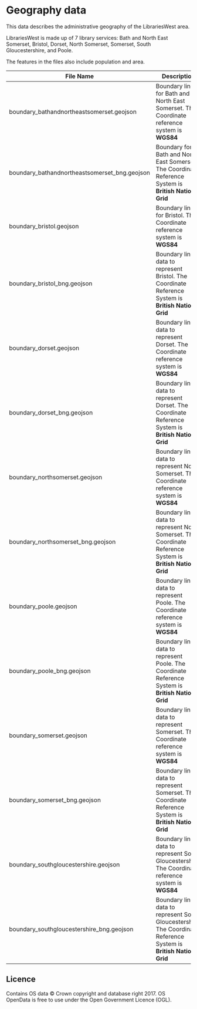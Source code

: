 Geography data
==============

This data describes the administrative geography of the LibrariesWest area.

LibrariesWest is made up of 7 library services: Bath and North East Somerset, Bristol, Dorset, North Somerset, Somerset, South Gloucestershire, and Poole.

The features in the files also include population and area.

| File Name | Description |
| --------- | ----------- |
| boundary_bathandnortheastsomerset.geojson | Boundary line for Bath and North East Somerset. The Coordinate reference system is **WGS84** |
| boundary_bathandnortheastsomerset_bng.geojson | Boundary for Bath and North East Somerset. The Coordinate Reference System is **British National Grid** |
| boundary_bristol.geojson | Boundary line for Bristol. The Coordinate reference system is **WGS84** |
| boundary_bristol_bng.geojson | Boundary line data to represent Bristol.  The Coordinate Reference System is **British National Grid** |
| boundary_dorset.geojson | Boundary line data to represent Dorset.  The Coordinate reference system is **WGS84** |
| boundary_dorset_bng.geojson | Boundary line data to represent Dorset.  The Coordinate Reference System is **British National Grid** |
| boundary_northsomerset.geojson | Boundary line data to represent North Somerset.  The Coordinate reference system is **WGS84** |
| boundary_northsomerset_bng.geojson | Boundary line data to represent North Somerset.  The Coordinate Reference System is **British National Grid** |
| boundary_poole.geojson | Boundary line data to represent Poole.  The Coordinate reference system is **WGS84** |
| boundary_poole_bng.geojson | Boundary line data to represent Poole.  The Coordinate Reference System is **British National Grid** |
| boundary_somerset.geojson | Boundary line data to represent Somerset.  The Coordinate reference system is **WGS84** |
| boundary_somerset_bng.geojson | Boundary line data to represent Somerset.  The Coordinate Reference System is **British National Grid** |
| boundary_southgloucestershire.geojson | Boundary line data to represent South Gloucestershire.  The Coordinate reference system is **WGS84** |
| boundary_southgloucestershire_bng.geojson | Boundary line data to represent South Gloucestershire.  The Coordinate Reference System is **British National Grid** |

Licence
-------

Contains OS data © Crown copyright and database right 2017. OS OpenData is free to use under the Open Government Licence (OGL).